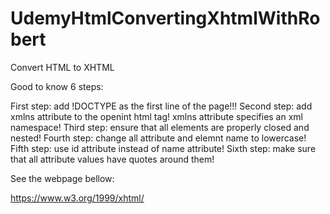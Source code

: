 # UdemyHtmlConvertingXhtmlWithRobert

Convert HTML to XHTML

Good to know 6 steps:

First step: 
  add !DOCTYPE as the first line of the page!!!
Second step: 
  add xmlns attribute to the openint html tag! xmlns attribute specifies an xml namespace!
Third step: 
  ensure that all elements are properly closed and nested!
Fourth step: 
  change all attribute and elemnt name to lowercase!
Fifth step: 
  use id attribute instead of name attribute!
Sixth step: 
  make sure that all attribute values have quotes around them!

See the webpage bellow:

https://www.w3.org/1999/xhtml/
